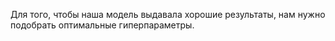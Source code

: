 Для того, чтобы наша модель выдавала хорошие результаты, нам нужно подобрать оптимальные гиперпараметры. 